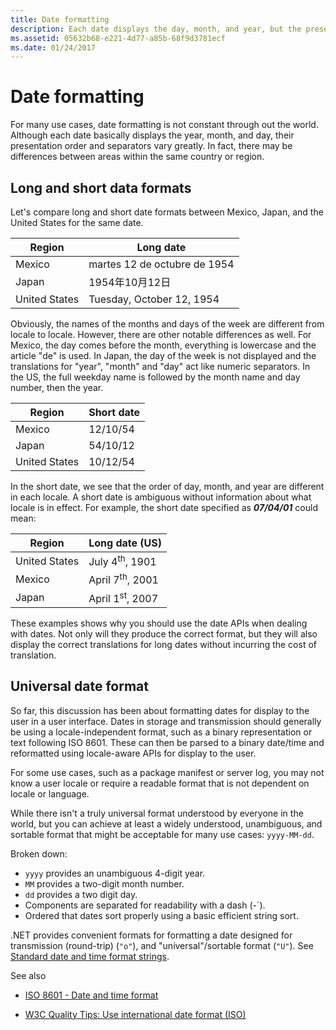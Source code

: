 ```yaml
---
title: Date formatting
description: Each date displays the day, month, and year, but the presentation order and separators can vary in different regions.
ms.assetid: 05632b68-e221-4d77-a85b-68f9d3781ecf
ms.date: 01/24/2017
---
```

# Date formatting

For many use cases, date formatting is not constant through out the world.
Although each date basically displays the year, month, and day, their presentation order and separators vary greatly.
In fact, there may be differences between areas within the same country or region.

## Long and short data formats

Let's compare long and short date formats between Mexico, Japan, and the United States for the same date.

| Region | Long date |
| -- | -- |
| Mexico        | martes 12 de octubre de 1954 |
| Japan         | <span lang="ja">1954年10月12日</span> |
| United States | Tuesday, October 12, 1954 |

Obviously, the names of the months and days of the week are different from locale to locale.
However, there are other notable differences as well.
For Mexico, the day comes before the month, everything is lowercase and the article "de" is used.
In Japan, the day of the week is not displayed and the translations for "year", "month" and "day" act like numeric separators.
In the US, the full weekday name is followed by the month name and day number, then the year.

| Region | Short date |
| -- | -- |
| Mexico        | 12/10/54 |
| Japan         | 54/10/12 |
| United States | 10/12/54 |

In the short date, we see that the order of day, month, and year are different in each locale.
A short date is ambiguous without information about what locale is in effect.
For example, the short date specified as ***07/04/01*** could mean:

| Region | Long date (US) |
| -- | -- |
| United States | July 4<sup>th</sup>, 1901 |
| Mexico        | April 7<sup>th</sup>, 2001 |
| Japan         | April 1<sup>st</sup>, 2007 |

These examples shows why you should use the date APIs when dealing with dates.
Not only will they produce the correct format, but they will also display the correct translations for long dates without incurring the cost of translation.

## Universal date format

So far, this discussion has been about formatting dates for display to the user in a user interface.
Dates in storage and transmission should generally be using a locale-independent format, such as a binary representation or text following ISO 8601.
These can then be parsed to a binary date/time and reformatted using locale-aware APIs for display to the user.

For some use cases, such as a package manifest or server log, you may not know a user locale or require a readable format that is not dependent on locale or language.

While there isn't a truly universal format understood by everyone in the world, but you can achieve at least a widely understood, unambiguous, and sortable format that might be acceptable for many use cases: `yyyy-MM-dd`.

Broken down:

- `yyyy` provides an unambiguous 4-digit year.
- `MM` provides a two-digit month number.
- `dd` provides a two digit day.
- Components are separated for readability with a dash (-`).
- Ordered that dates sort properly using a basic efficient string sort.

.NET provides convenient formats for formatting a date designed for transmission (round-trip) (`"o"`), and "universal"/sortable format (`"U"`).
See [Standard date and time format strings](/dotnet/standard/base-types/standard-date-and-time-format-strings).

See also

- [ISO 8601 - Date and time format](https://www.iso.org/iso-8601-date-and-time-format.html)

- [W3C Quality Tips: Use international date format (ISO)](https://www.w3.org/QA/Tips/iso-date)
